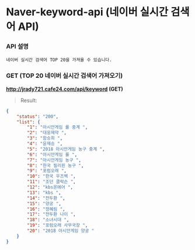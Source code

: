 # Naver-keyword-api (네이버 실시간 검색어 API)

### API 설명
```
네이버 실시간 검색어 TOP 20을 가져올 수 있습니다.
```

### GET (TOP 20 네이버 실시간 검색어 가져오기)
**http://jrady721.cafe24.com/api/keyword (GET)**

> Result:
```json
{
    "status": "200",
    "list": {
        "1": "아시안게임 롤 중계 ",
        "2": "대웅제약 ",
        "3": "함승희 ",
        "4": "윤재승 ",
        "5": "2018 아시안게임 농구 중계 ",
        "6": "아시안게임 롤 ",
        "7": "아시안게임 농구 ",
        "8": "한국 필리핀 농구 ",
        "9": "포럼오래 ",
        "10": "한국 우즈벡 ",
        "11": "조던 클락슨 ",
        "12": "kbs온에어 ",
        "13": "kbs ",
        "14": "전두환 ",
        "15": "양궁 ",
        "16": "정혜림 ",
        "17": "전두환 나이 ",
        "18": "소녀시대 ",
        "19": "포럼오래 사무국장 ",
        "20": "2018 아시안게임 양궁 "
    }
}
```